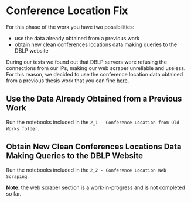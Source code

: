 # Conference Location Fix

For this phase of the work you have two possibilities:
* use the data already obtained from a previous work
* obtain new clean conferences locations data making queries to the DBLP website

During our tests we found out that DBLP servers were refusing the connections from our IPs, making our web scraper unreliable and useless.
For this reason, we decided to use the conference location data obtained from a previous thesis work that you can fine [here](https://github.com/lbedogni/conftur).

## Use the Data Already Obtained from a Previous Work

Run the notebooks included in the ```2_1 - Conference Location from Old Works folder```.

## Obtain New Clean Conferences Locations Data Making Queries to the DBLP Website

Run the notebooks included in the ```2_2 - Conference Location Web Scraping```.

**Note**: the web scraper section is a work-in-progress and is not completed so far.